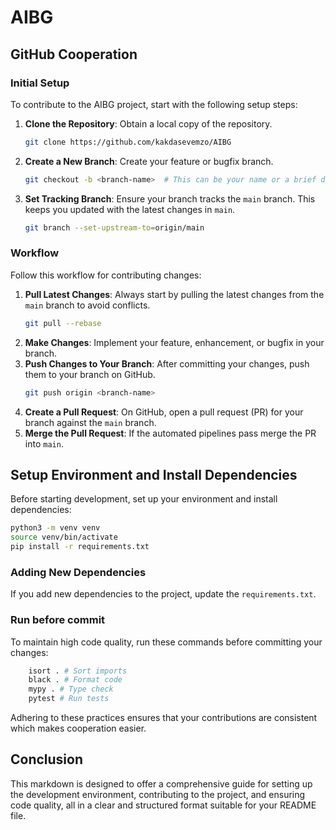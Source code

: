 # AIBG

## GitHub Cooperation

### Initial Setup
To contribute to the AIBG project, start with the following setup steps:

1. **Clone the Repository**: Obtain a local copy of the repository.
    ```bash
    git clone https://github.com/kakdasevemzo/AIBG
    ```
2. **Create a New Branch**: Create your feature or bugfix branch.
    ```bash
    git checkout -b <branch-name>  # This can be your name or a brief description of the change
    ```
3. **Set Tracking Branch**: Ensure your branch tracks the `main` branch. This keeps you updated with the latest changes in `main`.
    ```bash
    git branch --set-upstream-to=origin/main
    ```

### Workflow
Follow this workflow for contributing changes:

1. **Pull Latest Changes**: Always start by pulling the latest changes from the `main` branch to avoid conflicts.
    ```bash
    git pull --rebase
    ```
2. **Make Changes**: Implement your feature, enhancement, or bugfix in your branch.
3. **Push Changes to Your Branch**: After committing your changes, push them to your branch on GitHub.
    ```bash
    git push origin <branch-name>
    ```
4. **Create a Pull Request**: On GitHub, open a pull request (PR) for your branch against the `main` branch.
5. **Merge the Pull Request**: If the automated pipelines pass merge the PR into `main`.

## Setup Environment and Install Dependencies

Before starting development, set up your environment and install dependencies:

```bash
python3 -m venv venv
source venv/bin/activate
pip install -r requirements.txt
```

### Adding New Dependencies
If you add new dependencies to the project, update the `requirements.txt`.


### Run before commit
To maintain high code quality, run these commands before committing your changes:
```bash
    isort . # Sort imports
    black . # Format code
    mypy . # Type check
    pytest # Run tests
```
Adhering to these practices ensures that your contributions are consistent which makes cooperation easier.

## Conclusion

This markdown is designed to offer a comprehensive guide for setting up the development environment, contributing to the project, and ensuring code quality, all in a clear and structured format suitable for your README file.
